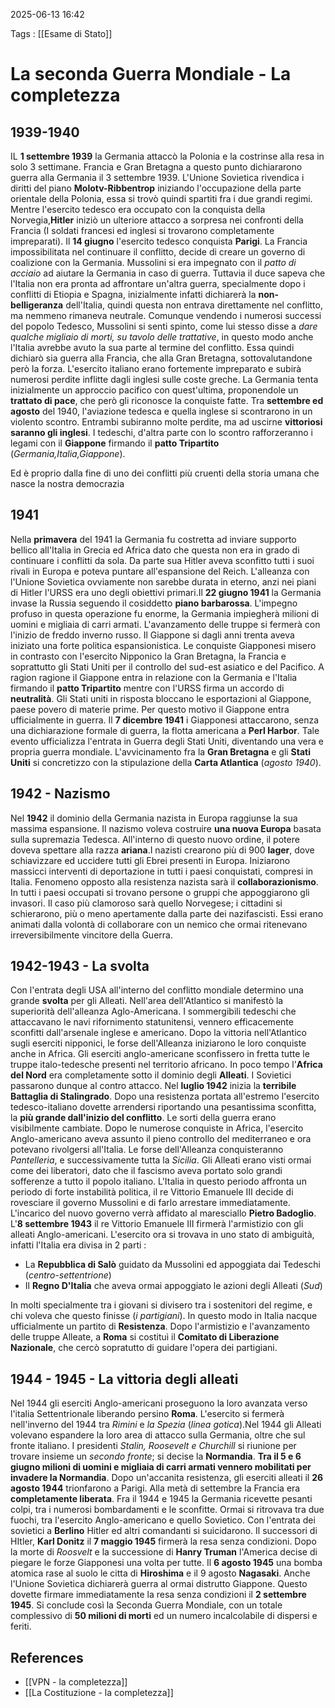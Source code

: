2025-06-13 16:42

Tags : [[Esame di Stato]]

# La seconda Guerra Mondiale - La completezza

## 1939-1940
IL **1 settembre 1939** la 
Germania attaccò la Polonia e la costrinse alla resa in solo 3 settimane. Francia e Gran Bretagna a questo punto dichiararono guerra alla Germania il 3 settembre 1939. L'Unione Sovietica rivendica i diritti del piano **Molotv-Ribbentrop** iniziando l'occupazione della parte orientale della Polonia, essa si trovò quindi spartiti fra i due grandi regimi. 
Mentre l'esercito tedesco era occupato con la conquista della Norvegia,**Hitler** iniziò un ulteriore attacco a sorpresa nei confronti della Francia (I soldati francesi ed inglesi si trovarono completamente impreparati). Il **14 giugno** l'esercito tedesco conquista **Parigi**. La Francia impossibilitata nel continuare il conflitto, decide di creare un governo di coalizione con la Germania.
Mussolini si era impegnato con il *patto di acciaio* ad aiutare la Germania in caso di guerra. Tuttavia il duce sapeva che l'Italia non era pronta ad affrontare un'altra guerra, specialmente dopo i conflitti di Etiopia e Spagna, inizialmente infatti dichiarerà la **non-belligeranza** dell'Italia, quindi questa non entrava direttamente nel conflitto, ma nemmeno rimaneva neutrale. Comunque vendendo i numerosi successi del popolo Tedesco, Mussolini si senti spinto, come lui stesso disse a *dare qualche migliaio di morti, su tavolo delle trattative*, in questo modo anche l'Italia avrebbe avuto la sua parte al termine del conflitto. Essa quindi dichiarò sia guerra alla Francia, che alla Gran Bretagna, sottovalutandone però la forza. L'esercito italiano erano fortemente impreparato e subirà numerosi perdite inflitte dagli inglesi sulle coste greche. 
La Germania tenta inizialmente un approccio pacifico con quest'ultima, proponendole un **trattato di pace**, che però gli riconosce la conquiste fatte. Tra **settembre ed agosto** del 1940, l'aviazione tedesca e quella inglese si scontrarono in un violento scontro. Entrambi subiranno molte perdite, ma ad uscirne **vittoriosi saranno gli inglesi**. I tedeschi, d'altra parte con lo scontro rafforzeranno i legami con il **Giappone** firmando il **patto Tripartito** (*Germania,Italia,Giappone*).

Ed è proprio dalla fine di uno dei conflitti più cruenti della storia umana che nasce la nostra democrazia 
## 1941
Nella **primavera** del 1941 la Germania fu costretta ad inviare supporto bellico all'Italia in Grecia ed Africa dato che questa non era in grado di continuare i conflitti da sola. Da parte sua Hitler aveva sconfitto tutti i suoi rivali in Europa e poteva puntare all'espansione del Reich. L'alleanza con l'Unione Sovietica ovviamente non sarebbe durata in eterno, anzi nei piani di Hitler l'URSS era uno degli obiettivi primari.Il **22 giugno 1941** la Germania invase la Russia seguendo il cosiddetto **piano barbarossa**. L'impegno profuso in questa operazione fu enorme, la Germania impiegherà milioni di uomini e migliaia di carri armati. L'avanzamento delle truppe si fermerà con l'inizio de freddo inverno russo.
Il Giappone si dagli anni trenta aveva iniziato una forte politica espansionistica. Le conquiste Giapponesi misero in contrasto con l'esercito Nipponico la Gran Bretagna, la Francia e soprattutto gli Stati Uniti per il controllo del sud-est asiatico e del Pacifico. A ragion ragione il Giappone entra in relazione con la Germania e l'Italia firmando il **patto Tripartito** mentre con l'URSS firma un accordo di **neutralità**. Gli Stati uniti in risposta bloccano le esportazioni al Giappone, paese povero di materie prime. Per questo motivo il Giappone entra ufficialmente in guerra. Il **7 dicembre 1941** i Giapponesi attaccarono, senza una dichiarazione formale di guerra, la flotta americana a **Perl Harbor**. Tale evento ufficializza l'entrata in Guerra degli Stati Uniti, diventando una vera e propria guerra mondiale.
L'avvicinamento fra la **Gran Bretagna** e gli **Stati Uniti** si concretizzo con la stipulazione della **Carta Atlantica** (*agosto 1940*). 

## 1942 - Nazismo
Nel **1942** il dominio della Germania nazista in Europa raggiunse la sua massima espansione. Il nazismo voleva costruire **una nuova Europa** basata sulla supremazia Tedesca. All'interno di questo nuovo ordine, il potere doveva spettare alla razza **ariana**.I nazisti crearono più di 900 **lager**, dove schiavizzare ed uccidere tutti gli Ebrei presenti in Europa. Iniziarono massicci interventi di deportazione in tutti i paesi conquistati, compresi in Italia. Fenomeno opposto alla resistenza nazista sarà il **collaborazionismo**. In tutti i paesi occupati si trovano persone o gruppi che appoggiarono gli invasori. Il caso più clamoroso sarà quello Norvegese; i cittadini si schierarono, più o meno apertamente dalla parte dei nazifascisti. Essi erano animati dalla volontà di collaborare con un nemico che ormai ritenevano irreversibilmente vincitore della Guerra.
## 1942-1943 - La svolta
Con l'entrata degli USA all'interno del conflitto mondiale determino una grande **svolta** per gli Alleati. Nell'area dell'Atlantico si manifestò la superiorità dell'alleanza Aglo-Americana. I sommergibili tedeschi che attaccavano le navi rifornimento statunitensi, vennero efficacemente sconfitti dall'arsenale inglese e americano. Dopo la vittoria nell'Atlantico sugli eserciti nipponici, le forse dell'Alleanza iniziarono le loro conquiste anche in Africa. Gli eserciti anglo-americane sconfissero in fretta tutte le truppe italo-tedesche presenti nel territorio africano. In poco tempo l'**Africa del Nord** era completamente sotto il dominio degli **Alleati**. I Sovietici passarono dunque al contro attacco. Nel **luglio 1942** inizia la **terribile Battaglia di Stalingrado**. Dopo una resistenza portata all'estremo l'esercito tedesco-italiano dovette arrendersi riportando una pesantissima sconfitta, la **più grande dall'inizio del conflitto**. Le sorti della guerra erano visibilmente cambiate.
Dopo le numerose conquiste in Africa, l'esercito Anglo-americano aveva assunto il pieno controllo del mediterraneo e ora potevano rivolgersi all'Italia. Le forse dell'Alleanza conquisteranno *Pantelleria*, e successivamente tutta la *Sicilia*. Gli Alleati erano visti ormai come dei liberatori, dato che il fascismo aveva portato solo grandi sofferenze a tutto il popolo italiano. L'Italia in questo periodo affronta un periodo di forte instabilità politica, il re Vittorio Emanuele III decide di rovesciare il governo Mussolini e di farlo arrestare immediatamente. L'incarico del nuovo governo verrà affidato al maresciallo **Pietro Badoglio**.  
L'**8 settembre 1943** il re Vittorio Emanuele III firmerà l'armistizio con gli alleati Anglo-americani. L'esercito ora si trovava in uno stato di ambiguità, infatti l'Italia era divisa in 2 parti :

- La **Repubblica di Salò** guidato da Mussolini ed appoggiata dai Tedeschi (*centro-settentrione*)
- Il **Regno D'Italia** che aveva ormai appoggiato le azioni degli Alleati (*Sud*)

In molti specialmente tra i giovani si divisero tra i sostenitori del regime, e chi voleva che questo finisse (*i partigiani*). In questo modo in Italia nacque ufficialmente un partito di **Resistenza**. Dopo l'armistizio e l'avanzamento delle truppe Alleate, a **Roma** si costituì il **Comitato di Liberazione Nazionale**, che cercò sopratutto di guidare l'opera dei partigiani.


## 1944 - 1945 - La vittoria degli alleati
Nel 1944 gli eserciti Anglo-americani proseguono la loro avanzata verso l'italia Settentrionale liberando persino **Roma**. L'esercito si fermerà nell'inverno del 1944 tra *Rimini* e *la Spezia* (*linea gotica*).Nel 1944 gli Alleati volevano espandere la loro area di attacco sulla Germania, oltre che sul fronte italiano. I presidenti *Stalin, Roosevelt e Churchill* si riunione per trovare insieme un *secondo fronte*; si decise la **Normandia**. **Tra il 5 e 6 giugno milioni di uomini e migliaia di carri armati vennero mobilitati per invadere la Normandia**. Dopo un'accanita resistenza, gli eserciti alleati il **26 agosto 1944** trionfarono a Parigi. Alla metà di settembre la Francia era **completamente liberata**. Fra il 1944 e 1945 la Germania ricevette pesanti colpi, tra i numerosi bombardamenti e le sconfitte. Ormai si ritrovava tra due fuochi, tra l'esercito Anglo-americano e quello Sovietico. Con l'entrata dei sovietici a **Berlino** Hitler ed altri comandanti si suicidarono. Il successori di HItler, **Karl Donitz** il **7 maggio 1945** firmerà la resa senza condizioni. Dopo la morte di *Roosvelt* e la successione di **Hanry Truman** l'America decise di piegare le forze Giapponesi una volta per tutte. Il **6 agosto 1945** una bomba atomica rase al suolo le citta di **Hiroshima** e il 9 agosto **Nagasaki**. Anche l'Unione Sovietica dichiarerà guerra al ormai distrutto Giappone. Questo dovette firmare immediatamente la resa senza condizioni il **2 settembre 1945**.
Si conclude così la Seconda Guerra Mondiale, con un totale complessivo di **50 milioni di morti** ed un numero incalcolabile di dispersi e feriti.

## References

- [[VPN - la completezza]]
- [[La Costituzione - la completezza]]